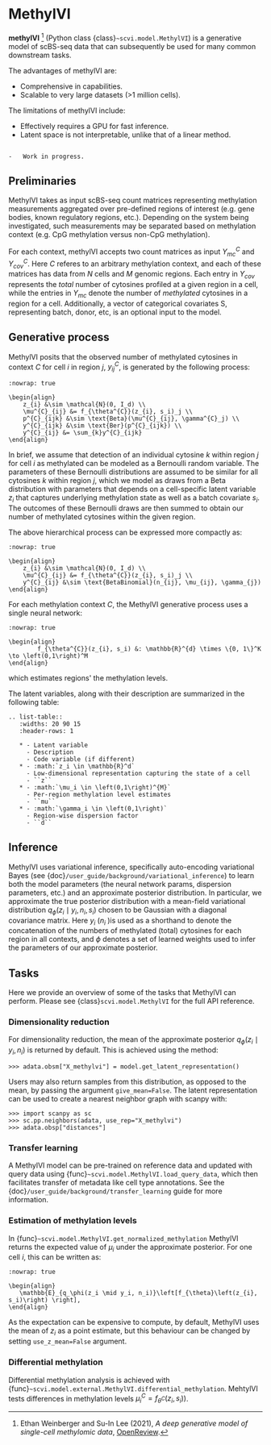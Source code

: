 # MethylVI

**methylVI** [^ref1] (Python class {class}`~scvi.model.MethylVI`) is a generative model of scBS-seq data that can subsequently
be used for many common downstream tasks.

The advantages of methylVI are:

-   Comprehensive in capabilities.
-   Scalable to very large datasets (>1 million cells).

The limitations of methylVI include:

-   Effectively requires a GPU for fast inference.
-   Latent space is not interpretable, unlike that of a linear method.

```{topic} Tutorials:

-   Work in progress.
```

## Preliminaries

MethylVI takes as input scBS-seq count matrices representing methylation measurements aggregated over pre-defined
regions of interest (e.g. gene bodies, known regulatory regions, etc.). Depending on the system being investigated,
such measurements may be separated based on methylation context (e.g. CpG methylation versus non-CpG methylation).

For each context, methylVI accepts two count matrices as input $Y^{C}_{mc}$ and $Y^{C}_{cov}$. Here $C$ referes to
an arbitrary methylation context, and each of these matrices has data from $N$ cells and $M$ genomic regions.
Each entry in $Y_{cov}$ represents the _total_ number of cytosines profiled at a given region in a cell, while the
entries in $Y_{mc}$ denote the number of _methylated_ cytosines in a region  for a cell.  Additionally, a vector of
categorical covariates S, representing batch, donor, etc, is an optional input to the model.

## Generative process

MethylVI posits that the observed number of methylated cytosines in context $C$ for cell $i$ in region $j$,
$y^{C}_{ij}$,  is generated by the following process:

```{math}
:nowrap: true

\begin{align}
    z_{i} &\sim \mathcal{N}(0, I_d) \\
    \mu^{C}_{ij} &= f_{\theta^{C}}(z_{i}, s_i)_j \\
    p^{C}_{ijk} &\sim \text{Beta}(\mu^{C}_{ij}, \gamma^{C}_j) \\
    y^{C}_{ijk} &\sim \text{Ber}(p^{C}_{ijk}) \\
    y^{C}_{ij} &= \sum_{k}y^{C}_{ijk}
\end{align}
```

In brief, we assume that detection of an individual cytosine $k$ within region $j$ for cell $i$ as methylated
can  be modeled as a Bernoulli random variable. The parameters of these Bernoulli distributions are
assumed to be similar for all cytosines $k$ within region $j$, which we model as draws from a Beta distribution with
parameters that depends on a cell-specific latent variable $z_i$ that captures underlying methylation state as well
as a batch covariate $s_i$. The outcomes of these Bernoulli draws are then summed to obtain our number of methylated
cytosines within the given region.

The above hierarchical process can be expressed more compactly as:

```{math}
:nowrap: true

\begin{align}
    z_{i} &\sim \mathcal{N}(0, I_d) \\
    \mu^{C}_{ij} &= f_{\theta^{C}}(z_{i}, s_i)_j \\
    y^{C}_{ij} &\sim \text{BetaBinomial}(n_{ij}, \mu_{ij}, \gamma_{j})
\end{align}
```

For each methylation context $C$, the MethylVI generative process uses a single neural network:

```{math}
:nowrap: true

\begin{align}
        f_{\theta^{C}}(z_{i}, s_i) &: \mathbb{R}^{d} \times \{0, 1\}^K \to \left(0,1\right)^M
\end{align}
```

which estimates regions' the methylation levels.

The latent variables, along with their description are summarized in the following table:

```{eval-rst}
.. list-table::
   :widths: 20 90 15
   :header-rows: 1

   * - Latent variable
     - Description
     - Code variable (if different)
   * - :math:`z_i \in \mathbb{R}^d`
     - Low-dimensional representation capturing the state of a cell
     - ``z``
   * - :math:`\mu_i \in \left(0,1\right)^{M}`
     - Per-region methylation level estimates
     - ``mu``
   * - :math:`\gamma_i \in \left(0,1\right)`
     - Region-wise dispersion factor
     - ``d``
```

## Inference

MethylVI uses variational inference, specifically auto-encoding variational Bayes
(see {doc}`/user_guide/background/variational_inference`) to learn both the model parameters (the neural network params,
dispersion parameters, etc.) and an approximate posterior distribution. In particular, we approximate the true posterior
distribution with a mean-field variational distribution $q_{\phi}(z_i \mid y_i, n_i, s_i)$ chosen to be Gaussian
with a diagonal covariance matrix. Here $y_i$ ($n_i$ )is used as a shorthand to denote the concatenation of the numbers
of methylated (total) cytosines for each region in all contexts, and $\phi$ denotes a set of learned weights used to
infer the parameters of our approximate posterior.

## Tasks

Here we provide an overview of some of the tasks that MethylVI can perform. Please see {class}`scvi.model.MethylVI`
for the full API reference.

### Dimensionality reduction

For dimensionality reduction, the mean of the approximate posterior $q_\phi(z_i \mid y_i, n_i)$ is returned by default.
This is achieved using the method:

```
>>> adata.obsm["X_methylvi"] = model.get_latent_representation()
```

Users may also return samples from this distribution, as opposed to the mean, by passing the argument `give_mean=False`.
The latent representation can be used to create a nearest neighbor graph with scanpy with:

```
>>> import scanpy as sc
>>> sc.pp.neighbors(adata, use_rep="X_methylvi")
>>> adata.obsp["distances"]
```

### Transfer learning

A MethylVI model can be pre-trained on reference data and updated with query data using {func}`~scvi.model.MethylVI.load_query_data`, which then facilitates transfer of metadata like cell type annotations. See the {doc}`/user_guide/background/transfer_learning` guide for more information.

### Estimation of methylation levels

In {func}`~scvi.model.MethylVI.get_normalized_methylation` MethylVI returns the expected value of $\mu_i$ under the approximate posterior. For one cell $i$, this can be written as:

```{math}
:nowrap: true

\begin{align}
   \mathbb{E}_{q_\phi(z_i \mid y_i, n_i)}\left[f_{\theta}\left(z_{i}, s_i)\right) \right],
\end{align}
```

As the expectation can be expensive to compute, by default, MethylVI uses the mean of $z_i$ as a point estimate, but this behaviour can be changed by setting `use_z_mean=False` argument.

### Differential methylation

Differential methylation analysis is achieved with {func}`~scvi.model.external.MethylVI.differential_methylation`.
MehtylVI tests differences in methylation levels $\mu^{C}_{i} = f_{\theta^{C}}\left(z_{i}, s_i)\right)$.

[^ref1]:
    Ethan Weinberger and Su-In Lee (2021),
    _A deep generative model of single-cell methylomic data_,
    [OpenReview](https://openreview.net/forum?id=Mg2DM0F3AY).
